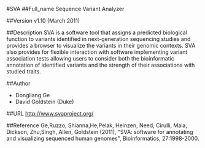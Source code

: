 #SVA
##Full_name
Sequence Variant Analyzer

##Version
v1.10 (March 2011)

##Description
SVA is a software tool that assigns a predicted biological function to variants identified in next-generation sequencing studies and provides a browser to visualize the variants in their genomic contexts. SVA also provides for flexible interaction with software implementing variant association tests allowing users to consider both the bioinformatic annotation of identified variants and the strength of their associations with studied traits.

##Author
* Dongliang Ge
* David Goldstein (Duke)

##URL
http://www.svaproject.org/

##Reference
Ge,Ruzzo, Shianna,He,Pelak, Heinzen, Need, Cirulli, Maia, Dickson, Zhu,Singh, Allen, Goldstein (2011), "SVA: software for annotating and visualizing sequenced human genomes", Bioinformatics, 27:1998-2000.

